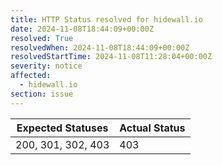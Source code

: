 ```yaml
---
title: HTTP Status resolved for hidewall.io
date: 2024-11-08T18:44:09+00:00Z
resolved: True
resolvedWhen: 2024-11-08T18:44:09+00:00Z
resolvedStartTime: 2024-11-08T11:28:04+00:00Z
severity: notice
affected:
  - hidewall.io
section: issue
---
```


| Expected Statuses | Actual Status  |
|-------------------|----------------|
| 200, 301, 302, 403 | 403 |
